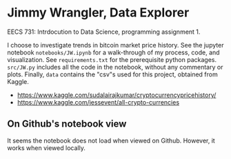 # Jimmy Wrangler, Data Explorer

EECS 731: Intrdocution to Data Science, programming assignment 1.

I choose to investigate trends in bitcoin market price history. See the jupyter notebook `notebooks/JW.ipynb` for a walk-through of my process, code, and visualization. See `requirements.txt` for the prerequisite python packages. `src/JW.py` includes all the
code in the notebook, without any commentary or plots. Finally, `data` contains the
"csv"s used for this project, obtained from Kaggle.
 - https://www.kaggle.com/sudalairajkumar/cryptocurrencypricehistory/
 - https://www.kaggle.com/jessevent/all-crypto-currencies

## On Github's notebook view
It seems the notebook does not load when viewed on Github. However, it works when viewed locally.
